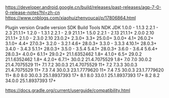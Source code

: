 https://developer.android.google.cn/build/releases/past-releases/agp-7-0-0-release-notes?hl=zh-cn
https://www.cnblogs.com/xiaohuizhenyoucai/p/17806864.html

Plugin version	    Gradle version          SDK Build Tools     NDK                 JDK
1.0.0 - 1.1.3	    2.2.1 - 2.3              21.1.1+
1.2.0 - 1.3.1	    2.2.1 - 2.9              21.1.1+
1.5.0	            2.2.1 - 2.13             21.1.1+
2.0.0	            2.10                     21.1.1+
2.1.0 - 2.3.0       2.10                     23.0.2+
2.3.0+	            3.3+                     25.0.0+
3.0.0+	            4.1+                     26.0.2+
3.1.0+	            4.4+                     27.0.3+
3.2.0 - 3.2.1	    4.6+                     28.0.3+
3.3.0 - 3.3.3	    4.10.1+                  28.0.3+
3.4.0 - 3.4.3	    5.1.1+                   28.0.3+
3.5.0 - 3.5.4	    5.4.1+                   28.0.3+
3.6.0 - 3.6.4	    5.6.4+                   28.0.3+
4.0.0+	            6.1.1+                   29.0.2+           21.1.6352462         1.8+
4.1.0+	            6.5+                     29.0.2            21.1.6352462         1.8+
4.2.0+	            6.7.1+                   30.0.2            21.4.7075529         1.8+ 
7.0	                7.0                      30.0.2            21.4.7075529         11+
7.1                 7.2                      30.0.3            21.4.7075529         11+
7.2                 7.3.3                    30.0.3            21.4.7075529         11+
7.3                 7.4                      30.0.3            23.1.7779620         11+
7.4                 7.5                      30.0.3            23.1.7779620         11+
8.0                 8.0                      30.0.3            25.1.8937393         17+
8.1                 8.0                      33.0.1            25.1.8937393         17+
8.2                 8.2                      34.0.0            25.1.8937393         17+

https://docs.gradle.org/current/userguide/compatibility.html







